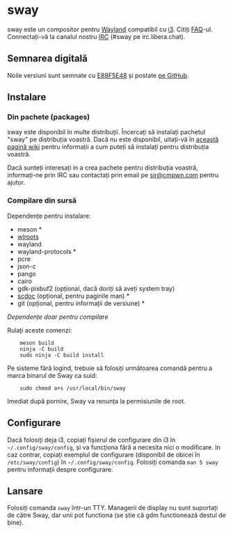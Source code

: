 # sway

sway este un compositor pentru [Wayland](http://wayland.freedesktop.org/) compatibil cu [i3](https://i3wm.org/).
Citiți [FAQ](https://github.com/swaywm/sway/wiki)-ul. Connectați-vă la canalul nostru [IRC](ircs://irc.libera.chat/#sway) (#sway pe irc.libera.chat).

## Semnarea digitală

Noile versiuni sunt semnate cu [E88F5E48](https://keys.openpgp.org/search?q=34FF9526CFEF0E97A340E2E40FDE7BE0E88F5E48)
și postate [pe GitHub](https://github.com/swaywm/sway/releases).

## Instalare

### Din pachete (packages) 

sway este disponibil în multe distribuții. Încercați să instalați pachetul "sway" pe distribuția voastră. Dacă nu este disponibil, uitați-vă în [această pagină wiki](https://github.com/swaywm/sway/wiki/Unsupported-packages)
pentru informații a cum puteți să instalați pentru distribuția voastră.

Dacă sunteți interesați in a crea pachete pentru distribuția voastră, informați-ne prin IRC sau contactați prin email pe sir@cmpwn.com pentru ajutor.

### Compilare din sursă

Dependențe pentru instalare:

* meson \*
* [wlroots](https://github.com/swaywm/wlroots)
* wayland
* wayland-protocols \*
* pcre
* json-c
* pango
* cairo
* gdk-pixbuf2 (opțional, dacă doriți să aveți system tray)
* [scdoc](https://git.sr.ht/~sircmpwn/scdoc) (opțional, pentru paginile man) \*
* git (opțional, pentru informații de versiune) \*

*Dependențe doar pentru compilare*

Rulați aceste comenzi:

```
    meson build
    ninja -C build
    sudo ninja -C build install
```

Pe sisteme fără logind, trebuie să folosiți următoarea comandă pentru a marca binarul de Sway ca suid:

```
    sudo chmod a+s /usr/local/bin/sway
```

Imediat după pornire, Sway va renunța la permisiunile de root.

## Configurare

Dacă folosiți deja i3, copiați fișierul de configurare din i3 în `~/.config/sway/config`, și va funcționa fără a necesita nici o modificare. In caz contrar, copiați exemplul de configurare (disponibil de obicei în `/etc/sway/config`) în `~/.config/sway/config`.
Folosiți comanda `man 5 sway` pentru informații despre configurare.

## Lansare

Folosiți comanda `sway` într-un TTY. Managerii de display nu sunt suportați de către Sway, dar unii pot functiona (se știe că gdm functioneazâ destul de bine).
